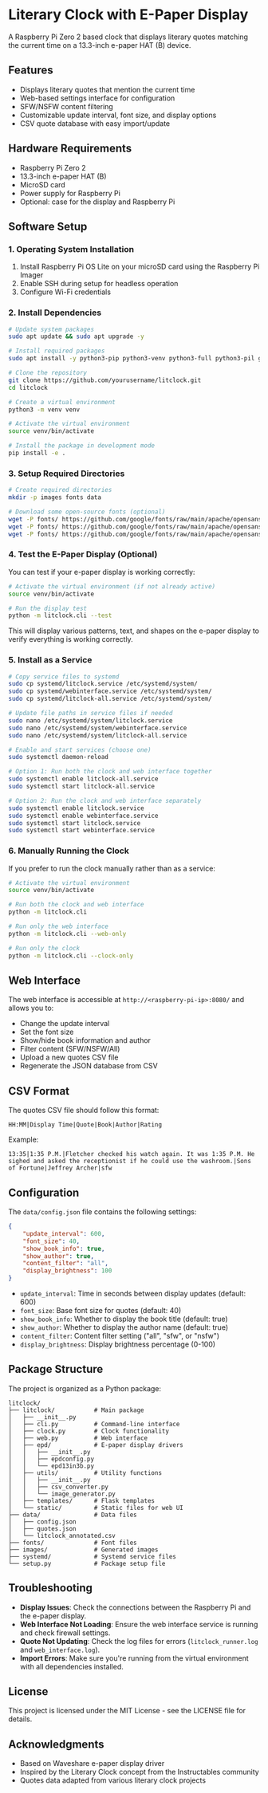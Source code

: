# Literary Clock with E-Paper Display

A Raspberry Pi Zero 2 based clock that displays literary quotes matching the current time on a 13.3-inch e-paper HAT (B) device.

## Features

- Displays literary quotes that mention the current time
- Web-based settings interface for configuration
- SFW/NSFW content filtering
- Customizable update interval, font size, and display options
- CSV quote database with easy import/update

## Hardware Requirements

- Raspberry Pi Zero 2
- 13.3-inch e-paper HAT (B)
- MicroSD card
- Power supply for Raspberry Pi
- Optional: case for the display and Raspberry Pi

## Software Setup

### 1. Operating System Installation

1. Install Raspberry Pi OS Lite on your microSD card using the Raspberry Pi Imager
2. Enable SSH during setup for headless operation
3. Configure Wi-Fi credentials

### 2. Install Dependencies

```bash
# Update system packages
sudo apt update && sudo apt upgrade -y

# Install required packages
sudo apt install -y python3-pip python3-venv python3-full python3-pil git

# Clone the repository
git clone https://github.com/yourusername/litclock.git
cd litclock

# Create a virtual environment
python3 -m venv venv

# Activate the virtual environment
source venv/bin/activate

# Install the package in development mode
pip install -e .
```

### 3. Setup Required Directories

```bash
# Create required directories
mkdir -p images fonts data

# Download some open-source fonts (optional)
wget -P fonts/ https://github.com/google/fonts/raw/main/apache/opensans/OpenSans-Regular.ttf
wget -P fonts/ https://github.com/google/fonts/raw/main/apache/opensans/OpenSans-Bold.ttf
wget -P fonts/ https://github.com/google/fonts/raw/main/apache/opensans/OpenSans-Italic.ttf
```

### 4. Test the E-Paper Display (Optional)

You can test if your e-paper display is working correctly:

```bash
# Activate the virtual environment (if not already active)
source venv/bin/activate

# Run the display test
python -m litclock.cli --test
```

This will display various patterns, text, and shapes on the e-paper display to verify everything is working correctly.

### 5. Install as a Service

```bash
# Copy service files to systemd
sudo cp systemd/litclock.service /etc/systemd/system/
sudo cp systemd/webinterface.service /etc/systemd/system/
sudo cp systemd/litclock-all.service /etc/systemd/system/

# Update file paths in service files if needed
sudo nano /etc/systemd/system/litclock.service
sudo nano /etc/systemd/system/webinterface.service
sudo nano /etc/systemd/system/litclock-all.service

# Enable and start services (choose one)
sudo systemctl daemon-reload

# Option 1: Run both the clock and web interface together
sudo systemctl enable litclock-all.service
sudo systemctl start litclock-all.service

# Option 2: Run the clock and web interface separately
sudo systemctl enable litclock.service
sudo systemctl enable webinterface.service
sudo systemctl start litclock.service
sudo systemctl start webinterface.service
```

### 6. Manually Running the Clock

If you prefer to run the clock manually rather than as a service:

```bash
# Activate the virtual environment
source venv/bin/activate

# Run both the clock and web interface
python -m litclock.cli

# Run only the web interface
python -m litclock.cli --web-only

# Run only the clock
python -m litclock.cli --clock-only
```

## Web Interface

The web interface is accessible at `http://<raspberry-pi-ip>:8080/` and allows you to:

- Change the update interval
- Set the font size
- Show/hide book information and author
- Filter content (SFW/NSFW/All)
- Upload a new quotes CSV file
- Regenerate the JSON database from CSV

## CSV Format

The quotes CSV file should follow this format:
```
HH:MM|Display Time|Quote|Book|Author|Rating
```

Example:
```
13:35|1:35 P.M.|Fletcher checked his watch again. It was 1:35 P.M. He sighed and asked the receptionist if he could use the washroom.|Sons of Fortune|Jeffrey Archer|sfw
```

## Configuration

The `data/config.json` file contains the following settings:

```json
{
    "update_interval": 600,
    "font_size": 40,
    "show_book_info": true,
    "show_author": true,
    "content_filter": "all",
    "display_brightness": 100
}
```

- `update_interval`: Time in seconds between display updates (default: 600)
- `font_size`: Base font size for quotes (default: 40)
- `show_book_info`: Whether to display the book title (default: true)
- `show_author`: Whether to display the author name (default: true)
- `content_filter`: Content filter setting ("all", "sfw", or "nsfw")
- `display_brightness`: Display brightness percentage (0-100)

## Package Structure

The project is organized as a Python package:

```
litclock/
├── litclock/           # Main package
│   ├── __init__.py
│   ├── cli.py          # Command-line interface
│   ├── clock.py        # Clock functionality
│   ├── web.py          # Web interface
│   ├── epd/            # E-paper display drivers
│   │   ├── __init__.py
│   │   ├── epdconfig.py
│   │   └── epd13in3b.py
│   ├── utils/          # Utility functions
│   │   ├── __init__.py
│   │   ├── csv_converter.py
│   │   └── image_generator.py
│   ├── templates/      # Flask templates
│   └── static/         # Static files for web UI
├── data/               # Data files
│   ├── config.json
│   ├── quotes.json
│   └── litclock_annotated.csv
├── fonts/              # Font files
├── images/             # Generated images
├── systemd/            # Systemd service files
└── setup.py            # Package setup file
```

## Troubleshooting

- **Display Issues**: Check the connections between the Raspberry Pi and the e-paper display.
- **Web Interface Not Loading**: Ensure the web interface service is running and check firewall settings.
- **Quote Not Updating**: Check the log files for errors (`litclock_runner.log` and `web_interface.log`).
- **Import Errors**: Make sure you're running from the virtual environment with all dependencies installed.

## License

This project is licensed under the MIT License - see the LICENSE file for details.

## Acknowledgments

- Based on Waveshare e-paper display driver
- Inspired by the Literary Clock concept from the Instructables community
- Quotes data adapted from various literary clock projects